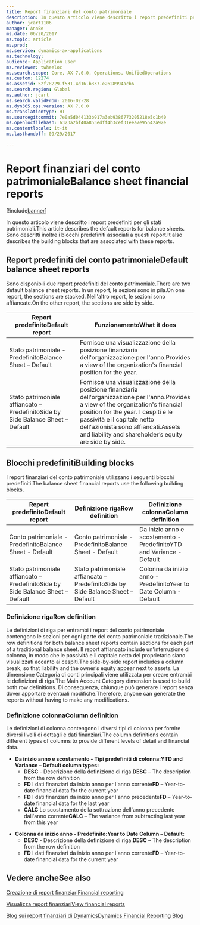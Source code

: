```yaml
---
title: Report finanziari del conto patrimoniale
description: In questo articolo viene descritto i report predefiniti per gli stati patrimoniali. Sono descritti inoltre i blocchi predefiniti associati a questi report.
author: jcart1106
manager: AnnBe
ms.date: 06/20/2017
ms.topic: article
ms.prod: 
ms.service: dynamics-ax-applications
ms.technology: 
audience: Application User
ms.reviewer: twheeloc
ms.search.scope: Core, AX 7.0.0, Operations, UnifiedOperations
ms.custom: 12274
ms.assetid: 52f78229-f531-4d16-b337-e2628994acb6
ms.search.region: Global
ms.author: jcart
ms.search.validFrom: 2016-02-28
ms.dyn365.ops.version: AX 7.0.0
ms.translationtype: HT
ms.sourcegitcommit: 7e0a5d044133b917a3eb9386773205218e5c1b40
ms.openlocfilehash: 6323a2bf40a853edff4b3cef31eea7e95542a92e
ms.contentlocale: it-it
ms.lasthandoff: 09/29/2017

---
```


# <a name="balance-sheet-financial-reports"></a><span data-ttu-id="ee890-104">Report finanziari del conto patrimoniale</span><span class="sxs-lookup"><span data-stu-id="ee890-104">Balance sheet financial reports</span></span>

[!include[banner](../includes/banner.md)]


<span data-ttu-id="ee890-105">In questo articolo viene descritto i report predefiniti per gli stati patrimoniali.</span><span class="sxs-lookup"><span data-stu-id="ee890-105">This article describes the default reports for balance sheets.</span></span> <span data-ttu-id="ee890-106">Sono descritti inoltre i blocchi predefiniti associati a questi report.</span><span class="sxs-lookup"><span data-stu-id="ee890-106">It also describes the building blocks that are associated with these reports.</span></span> 

<a name="default-balance-sheet-reports"></a><span data-ttu-id="ee890-107">Report predefiniti del conto patrimoniale</span><span class="sxs-lookup"><span data-stu-id="ee890-107">Default balance sheet reports</span></span>
-----------------------------

<span data-ttu-id="ee890-108">Sono disponibili due report predefiniti del conto patrimoniale.</span><span class="sxs-lookup"><span data-stu-id="ee890-108">There are two default balance sheet reports.</span></span> <span data-ttu-id="ee890-109">In un report, le sezioni sono in pila.</span><span class="sxs-lookup"><span data-stu-id="ee890-109">On one report, the sections are stacked.</span></span> <span data-ttu-id="ee890-110">Nell'altro report, le sezioni sono affiancate.</span><span class="sxs-lookup"><span data-stu-id="ee890-110">On the other report, the sections are side by side.</span></span>

| <span data-ttu-id="ee890-111">Report predefinito</span><span class="sxs-lookup"><span data-stu-id="ee890-111">Default report</span></span>                       | <span data-ttu-id="ee890-112">Funzionamento</span><span class="sxs-lookup"><span data-stu-id="ee890-112">What it does</span></span>                                                                                                                           |
|--------------------------------------|----------------------------------------------------------------------------------------------------------------------------------------|
| <span data-ttu-id="ee890-113">Stato patrimoniale - Predefinito</span><span class="sxs-lookup"><span data-stu-id="ee890-113">Balance Sheet – Default</span></span>              | <span data-ttu-id="ee890-114">Fornisce una visualizzazione della posizione finanziaria dell'organizzazione per l'anno.</span><span class="sxs-lookup"><span data-stu-id="ee890-114">Provides a view of the organization's financial position for the year.</span></span>                                                                 |
| <span data-ttu-id="ee890-115">Stato patrimoniale affiancato – Predefinito</span><span class="sxs-lookup"><span data-stu-id="ee890-115">Side by Side Balance Sheet – Default</span></span> | <span data-ttu-id="ee890-116">Fornisce una visualizzazione della posizione finanziaria dell'organizzazione per l'anno.</span><span class="sxs-lookup"><span data-stu-id="ee890-116">Provides a view of the organization's financial position for the year.</span></span> <span data-ttu-id="ee890-117">I cespiti e le passività e il capitale netto dell'azionista sono affiancati.</span><span class="sxs-lookup"><span data-stu-id="ee890-117">Assets and liability and shareholder’s equity are side by side.</span></span> |

## <a name="building-blocks"></a><span data-ttu-id="ee890-118">Blocchi predefiniti</span><span class="sxs-lookup"><span data-stu-id="ee890-118">Building blocks</span></span>
<span data-ttu-id="ee890-119">I report finanziari del conto patrimoniale utilizzano i seguenti blocchi predefiniti.</span><span class="sxs-lookup"><span data-stu-id="ee890-119">The balance sheet financial reports use the following building blocks.</span></span>

| <span data-ttu-id="ee890-120">Report predefinito</span><span class="sxs-lookup"><span data-stu-id="ee890-120">Default report</span></span>                       | <span data-ttu-id="ee890-121">Definizione riga</span><span class="sxs-lookup"><span data-stu-id="ee890-121">Row definition</span></span>                       | <span data-ttu-id="ee890-122">Definizione colonna</span><span class="sxs-lookup"><span data-stu-id="ee890-122">Column definition</span></span>             |
|--------------------------------------|--------------------------------------|-------------------------------|
| <span data-ttu-id="ee890-123">Conto patrimoniale - Predefinito</span><span class="sxs-lookup"><span data-stu-id="ee890-123">Balance Sheet - Default</span></span>              | <span data-ttu-id="ee890-124">Conto patrimoniale - Predefinito</span><span class="sxs-lookup"><span data-stu-id="ee890-124">Balance Sheet - Default</span></span>              | <span data-ttu-id="ee890-125">Da inizio anno e scostamento - Predefinito</span><span class="sxs-lookup"><span data-stu-id="ee890-125">YTD and Variance - Default</span></span>    |
| <span data-ttu-id="ee890-126">Stato patrimoniale affiancato – Predefinito</span><span class="sxs-lookup"><span data-stu-id="ee890-126">Side by Side Balance Sheet – Default</span></span> | <span data-ttu-id="ee890-127">Stato patrimoniale affiancato – Predefinito</span><span class="sxs-lookup"><span data-stu-id="ee890-127">Side by Side Balance Sheet – Default</span></span> | <span data-ttu-id="ee890-128">Colonna da inizio anno - Predefinito</span><span class="sxs-lookup"><span data-stu-id="ee890-128">Year to Date Column - Default</span></span> |

### <a name="row-definition"></a><span data-ttu-id="ee890-129">Definizione riga</span><span class="sxs-lookup"><span data-stu-id="ee890-129">Row definition</span></span>

<span data-ttu-id="ee890-130">Le definizioni di riga per entrambi i report del conto patrimoniale contengono le sezioni per ogni parte del conto patrimoniale tradizionale.</span><span class="sxs-lookup"><span data-stu-id="ee890-130">The row definitions for both balance sheet reports contain sections for each part of a traditional balance sheet.</span></span> <span data-ttu-id="ee890-131">Il report affiancato include un'interruzione di colonna, in modo che le passività e il capitale netto del proprietario siano visualizzati accanto ai cespiti.</span><span class="sxs-lookup"><span data-stu-id="ee890-131">The side-by-side report includes a column break, so that liability and the owner’s equity appear next to assets.</span></span> <span data-ttu-id="ee890-132">La dimensione Categoria di conti principali viene utilizzata per creare entrambi le definizioni di riga.</span><span class="sxs-lookup"><span data-stu-id="ee890-132">The Main Account Category dimension is used to build both row definitions.</span></span> <span data-ttu-id="ee890-133">Di conseguenza, chiunque può generare i report senza dover apportare eventuali modifiche.</span><span class="sxs-lookup"><span data-stu-id="ee890-133">Therefore, anyone can generate the reports without having to make any modifications.</span></span>

### <a name="column-definition"></a><span data-ttu-id="ee890-134">Definizione colonna</span><span class="sxs-lookup"><span data-stu-id="ee890-134">Column definition</span></span>

<span data-ttu-id="ee890-135">Le definizioni di colonna contengono i diversi tipi di colonna per fornire diversi livelli di dettagli e dati finanziari.</span><span class="sxs-lookup"><span data-stu-id="ee890-135">The column definitions contain different types of columns to provide different levels of detail and financial data.</span></span>

-   <span data-ttu-id="ee890-136">**Da inizio anno e scostamento - Tipi predefiniti di colonna:**</span><span class="sxs-lookup"><span data-stu-id="ee890-136">**YTD and Variance – Default column types:**</span></span>
    -   <span data-ttu-id="ee890-137">**DESC** - Descrizione della definizione di riga.</span><span class="sxs-lookup"><span data-stu-id="ee890-137">**DESC** – The description from the row definition</span></span>
    -   <span data-ttu-id="ee890-138">**FD** I dati finanziari da inizio anno per l'anno corrente</span><span class="sxs-lookup"><span data-stu-id="ee890-138">**FD** – Year-to-date financial data for the current year</span></span>
    -   <span data-ttu-id="ee890-139">**FD** I dati finanziari da inizio anno per l'anno precedente</span><span class="sxs-lookup"><span data-stu-id="ee890-139">**FD** – Year-to-date financial data for the last year</span></span>
    -   <span data-ttu-id="ee890-140">**CALC** Lo scostamento della sottrazione dell'anno precedente dall'anno corrente</span><span class="sxs-lookup"><span data-stu-id="ee890-140">**CALC** – The variance from subtracting last year from this year</span></span>

<!-- -->

-   <span data-ttu-id="ee890-141">**Colonna da inizio anno - Predefinito:**</span><span class="sxs-lookup"><span data-stu-id="ee890-141">**Year to Date Column – Default:**</span></span>
    -   <span data-ttu-id="ee890-142">**DESC** - Descrizione della definizione di riga.</span><span class="sxs-lookup"><span data-stu-id="ee890-142">**DESC** – The description from the row definition</span></span>
    -   <span data-ttu-id="ee890-143">**FD** I dati finanziari da inizio anno per l'anno corrente</span><span class="sxs-lookup"><span data-stu-id="ee890-143">**FD** – Year-to-date financial data for the current year</span></span>

 

<a name="see-also"></a><span data-ttu-id="ee890-144">Vedere anche</span><span class="sxs-lookup"><span data-stu-id="ee890-144">See also</span></span>
--------

[<span data-ttu-id="ee890-145">Creazione di report finanziari</span><span class="sxs-lookup"><span data-stu-id="ee890-145">Financial reporting</span></span>](financial-reporting-getting-started.md)

[<span data-ttu-id="ee890-146">Visualizza report finanziari</span><span class="sxs-lookup"><span data-stu-id="ee890-146">View financial reports</span></span>](view-financial-reports.md)

[<span data-ttu-id="ee890-147">Blog sui report finanziari di Dynamics</span><span class="sxs-lookup"><span data-stu-id="ee890-147">Dynamics Financial Reporting Blog</span></span>](http://blogs.msdn.com/b/dynamics_financial_reporting/)




